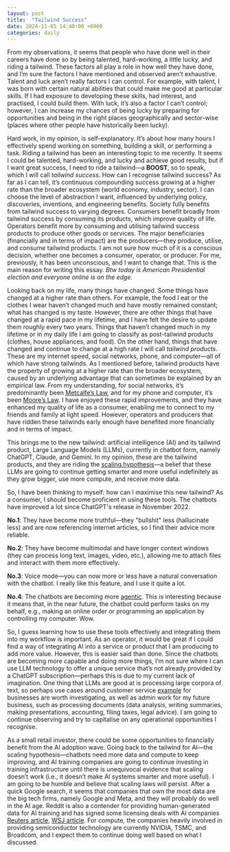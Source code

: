 ```yaml
---
layout: post
title:  "Tailwind Success"
date: 2024-11-05 14:40:00 +0900
categories: daily
---
```


From my observations, it seems that people who have done well in their careers have done so by being talented, hard-working, a little lucky, and riding a tailwind. These factors all play a role in how well they have done, and I’m sure the factors I have mentioned and observed aren’t exhaustive. Talent and luck aren’t really factors I can control. For example, with talent, I was born with certain natural abilities that could make me good at particular skills. If I had exposure to developing these skills, had interest, and practised, I could build them. With luck, it’s also a factor I can’t control; however, I can increase my chances of being lucky by preparing for opportunities and being in the right places geographically and sector-wise (places where other people have historically been lucky).

Hard work, in my opinion, is self-explanatory. It’s about how many hours I effectively spend working on something, building a skill, or performing a task. Riding a tailwind has been an interesting topic to me recently. It seems I could be talented, hard-working, and lucky and achieve good results, but if I want great success, I need to ride a tailwind—a **BOOST**, so to speak, which I will call *tailwind success*. How can I recognise tailwind success? As far as I can tell, it’s continuous compounding success growing at a higher rate than the broader ecosystem (world economy, industry, sector). I can choose the level of abstraction I want, influenced by underlying policy, discoveries, inventions, and engineering benefits. Society fully benefits from tailwind success to varying degrees. Consumers benefit broadly from tailwind success by consuming its products, which improve quality of life. Operators benefit more by consuming and utilising tailwind success products to produce other goods or services. The major beneficiaries (financially and in terms of impact) are the producers—they produce, utilise, and consume tailwind products. I am not sure how much of it is a conscious decision, whether one becomes a consumer, operator, or producer. For me, previously, it has been unconscious, and I want to change that. This is the main reason for writing this essay. *Btw today is American Presidential election and everyone online is on the edge.*

Looking back on my life, many things have changed. Some things have changed at a higher rate than others. For example, the food I eat or the clothes I wear haven’t changed much and have mostly remained constant; what has changed is my taste. However, there are other things that have changed at a rapid pace in my lifetime, and I have felt the desire to update them roughly every two years. Things that haven’t changed much in my lifetime or in my daily life I am going to classify as post-tailwind products (clothes, house appliances, and food). On the other hand, things that have changed and continue to change at a high rate I will call *tailwind products*. These are my internet speed, social networks, phone, and computer—all of which have strong tailwinds. As I mentioned before, tailwind products have the property of growing at a higher rate than the broader ecosystem, caused by an underlying advantage that can sometimes be explained by an empirical law. From my understanding, for social networks, it’s predominantly been [Metcalfe’s Law](https://en.wikipedia.org/wiki/Metcalfe%27s_law), and for my phone and computer, it’s been [Moore’s Law](https://en.wikipedia.org/wiki/Moore%27s_law). I have enjoyed these rapid improvements, and they have enhanced my quality of life as a consumer, enabling me to connect to my friends and family at light speed. However, operators and producers that have ridden these tailwinds early enough have benefited more financially and in terms of impact.

This brings me to the new tailwind: artificial intelligence (AI) and its tailwind product, Large Language Models (LLMs), currently in chatbot form, namely ChatGPT, Claude, and Gemini. In my opinion, these are the tailwind products, and they are riding the [scaling hypothesis](https://en.wikipedia.org/wiki/Neural_scaling_law)—a belief that these LLMs are going to continue getting smarter and more useful indefinitely as they grow bigger, use more compute, and receive more data.

So, I have been thinking to myself: how can I maximise this new tailwind? As a consumer, I should become proficient in using these tools. The chatbots have improved a lot since ChatGPT's release in November 2022.

**No.1**: They have become more truthful—they "bullshit" less (hallucinate less) and are now referencing internet articles, so I find their advice more reliable.

**No.2**: They have become multimodal and have longer context windows (they can process long text, images, video, etc.), allowing me to attach files and interact with them more effectively.

**No.3**: Voice mode—you can now more or less have a natural conversation with the chatbot. I really like this feature, and I use it quite a lot.

**No.4**: The chatbots are becoming more [agentic](https://www.anthropic.com/news/developing-computer-use). This is interesting because it means that, in the near future, the chatbot could perform tasks on my behalf, e.g., making an online order or programming an application by controlling my computer. Wow.

So, I guess learning how to use these tools effectively and integrating them into my workflow is important. As an operator, it would be great if I could find a way of integrating AI into a service or product that I am producing to add more value. However, this is easier said than done. Since the chatbots are becoming more capable and doing more things, I’m not sure where I can use LLM technology to offer a unique service that’s not already provided by a ChatGPT subscription—perhaps this is due to my current lack of imagination. One thing that LLMs are good at is processing large corpora of text, so perhaps use cases around customer service [example](https://openai.com/index/klarna) for businesses are worth investigating, as well as admin work for my future business, such as processing documents (data analysis, writing summaries, making presentations, accounting, filing taxes, legal advice). I am going to continue observing and try to capitalise on any operational opportunities I recognise.

As a small retail investor, there could be some opportunities to financially benefit from the AI adoption wave. Going back to the tailwind for AI—the scaling hypothesis—chatbots need more data and compute to keep improving, and AI training companies are going to continue investing in training infrastructure until there is unequivocal evidence that scaling doesn’t work (i.e., it doesn’t make AI systems smarter and more useful). I am going to be humble and believe that scaling laws will persist. After a quick Google search, it seems that companies that own the most data are the big tech firms, namely Google and Meta, and they will probably do well in the AI age. Reddit is also a contender for providing human-generated data for AI training and has signed some licensing deals with AI companies [Reuters article](https://www.reuters.com/technology/reddit-ai-content-licensing-deal-with-google-sources-say-2024-02-22/), [WSJ article](https://www.wsj.com/tech/ai/reddit-signs-data-licensing-deal-with-openai-14993757). For compute, the companies heavily involved in providing semiconductor technology are currently NVIDIA, TSMC, and Broadcom, and I expect them to continue doing well based on what I discussed.

